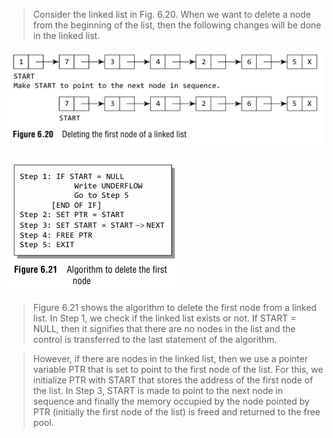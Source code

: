 
 > Consider the linked list in Fig. 6.20. When we want to delete a node from the beginning of the 
list, then the following changes will be done in the linked list.
 

 ![/image/list/20.png](/image/list/20.png) 

 ![/image/list/21.png](/image/list/21.png) 

 >  Figure 6.21 shows the algorithm to delete the first node from a linked list. In Step 1, we check 
if the linked list exists or not. If START = NULL, then it signifies 
that there are no nodes in the list and the control is transferred 
to the last statement of the algorithm.
 

 >  However, if there are nodes in the linked list, then we use a 
pointer variable PTR that is set to point to the first node of the list. 
For this, we initialize PTR with START that stores the address of 
the first node of the list. In Step 3, START is made to point to the 
next node in sequence and finally the memory occupied by the 
node pointed by PTR (initially the first node of the list) is freed 
and returned to the free pool. 
